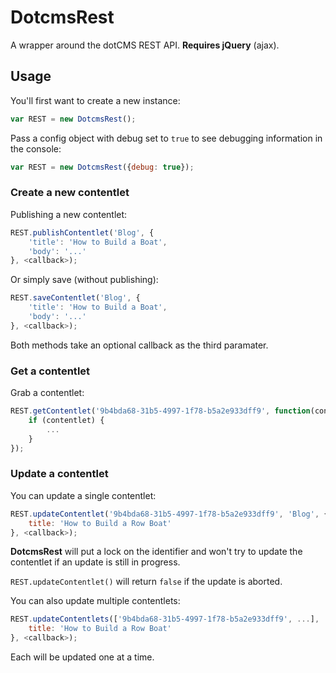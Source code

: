 # DotcmsRest

A wrapper around the dotCMS REST API. **Requires jQuery** (ajax).

## Usage

You'll first want to create a new instance:

```js
var REST = new DotcmsRest();
```

Pass a config object with debug set to `true` to see debugging information in the console:

```js
var REST = new DotcmsRest({debug: true});
```

### Create a new contentlet

Publishing a new contentlet:

```js
REST.publishContentlet('Blog', {
    'title': 'How to Build a Boat',
    'body': '...'
}, <callback>);
```

Or simply save (without publishing):

```js
REST.saveContentlet('Blog', {
    'title': 'How to Build a Boat',
    'body': '...'
}, <callback>);
```

Both methods take an optional callback as the third paramater.

### Get a contentlet

Grab a contentlet:

```js
REST.getContentlet('9b4bda68-31b5-4997-1f78-b5a2e933dff9', function(contentlet) {
	if (contentlet) {
		...
	}
});
```

### Update a contentlet

You can update a single contentlet:

```js
REST.updateContentlet('9b4bda68-31b5-4997-1f78-b5a2e933dff9', 'Blog', {
	title: 'How to Build a Row Boat'
}, <callback>);
```

**DotcmsRest** will put a lock on the identifier and won't try to update the contentlet if an update is still in progress.

`REST.updateContentlet()` will return `false` if the update is aborted.

You can also update multiple contentlets:

```js
REST.updateContentlets(['9b4bda68-31b5-4997-1f78-b5a2e933dff9', ...], 'Blog', {
	title: 'How to Build a Row Boat'
}, <callback>);
```

Each will be updated one at a time.
